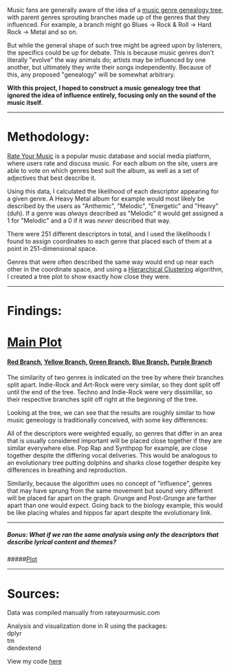 Music fans are generally aware of the idea of a [music genre genealogy tree](https://en.wikipedia.org/wiki/Genealogy_of_musical_genres), with parent genres sprouting branches made up of the genres that they influenced. For example, a branch might go Blues -> Rock & Roll -> Hard Rock -> Metal and so on.

But while the general shape of such tree might be agreed upon by listeners, the specifics could be up for debate. This is because music genres don't literally "evolve" the way animals do; artists may be influenced by one another, but ultimately they write their songs independently. Because of this, any proposed "genealogy" will be somewhat arbitrary.

**With this project, I hoped to construct a music genealogy tree that ignored the idea of influence entirely, focusing only on the sound of the music itself**.

---

# Methodology:

[Rate Your Music](https://rateyourmusic.com) is a popular music database and social media platform, where users rate and discuss music. For each album on the site, users are able to vote on which genres best suit the album, as well as a set of adjectives that best describe it.

Using this data, I calculated the likelihood of each descriptor appearing for a given genre. A Heavy Metal album for example would most likely be described by the users as "Anthemic", "Melodic", "Energetic" and "Heavy" (duh). If a genre was *always* described as "Melodic" it would get assigned a 1 for "Melodic" and a 0 if it was *never* described that way.

There were 251 different descriptors in total, and I used the likelihoods I found to assign coordinates to each genre that placed each of them at a point in 251-dimensional space. 

Genres that were often described the same way would end up near each other in the coordinate space, and using a [Hierarchical Clustering](https://en.wikipedia.org/wiki/Hierarchical_clustering) algorithm, I created a tree plot to show exactly how close they were.

---

# Findings:

# [Main Plot](https://imgur.com/7VikfHq.jpg)
#### [Red Branch](https://imgur.com/NE7DiMf.jpg), [Yellow Branch](https://imgur.com/ehq1Tbb.jpg), [Green Branch](https://imgur.com/8jXn7IV.jpg), [Blue Branch](https://imgur.com/I86liCs.jpg), [Purple Branch](https://imgur.com/4dJJkGr.jpg)

The similarity of two genres is indicated on the tree by where their branches split apart. Indie-Rock and Art-Rock were very similar, so they dont split off until the end of the tree. Techno and Indie-Rock were very dissimillar, so their respective branches split off right at the beginning of the tree.

Looking at the tree, we can see that the results are roughly similar to how music geneology is traditionally conceived, with some key differences:

All of the descriptors were weighted equally, so genres that differ in an area that is usually considered important will be placed close together if they are similar everywhere else. Pop Rap and Synthpop for example, are close together despite the differing vocal deliveries. This would be analogous to an evolutionary tree putting dolphins and sharks close together despite key differences in breathing and reproduction.

Similarily, because the algorithm uses no concept of "influence", genres that may have sprung from the same movement but sound very different will be placed far apart on the graph. Grunge and Post-Grunge are farther apart than one would expect. Going back to the biology example, this would be like placing whales and hippos far apart despite the evolutionary link.

---

##### Bonus: What if we ran the same analysis using only the descriptors that describe lyrical content and themes?
 
#####[Plot](https://imgur.com/kVUShaN.jpg)

---

# Sources:

Data was compiled manually from rateyourmusic.com

Analysis and visualization done in R using the packages:  
dplyr  
tm  
dendextend

View my code [here](https://github.com/trevorData/RYMGenres)
